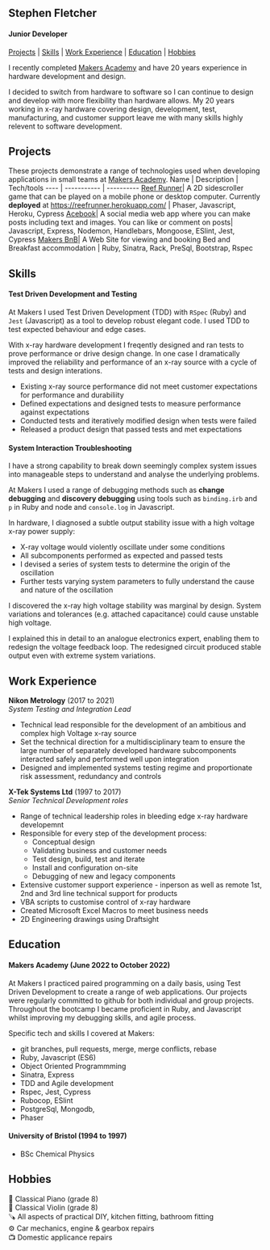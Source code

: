 ## Stephen Fletcher
#### Junior Developer

[Projects](#projects) | [Skills](#skills) | [Work Experience](#work-experience) | [Education](#education) | [Hobbies](#hobbies)

I recently completed [Makers Academy](https://makers.tech/) and have 20 years experience in hardware development and design. 

I decided to switch from hardware to software so I can continue to design and develop with more flexibility than hardware allows. My 20 years working in x-ray hardware covering design, development, test, manufacturing, and customer support leave me with many skills highly relevent to software development. 

## Projects

These projects demonstrate a range of technologies used when developing applications in small teams at [Makers Academy](https://makers.tech/).
Name | Description | Tech/tools
---- | ----------- | ----------
[Reef Runner](https://github.com/stephenfletchtek/team-sea-urchins)| A 2D sidescroller game that can be played on a mobile phone or desktop computer. Currently **deployed** at https://reefrunner.herokuapp.com/ | Phaser, Javascript, Heroku, Cypress
[Acebook](https://github.com/stephenfletchtek/the-axylotls-acebook)| A social media web app where you can make posts including text and images. You can like or comment on posts| Javascript, Express, Nodemon, Handlebars, Mongoose, ESlint, Jest, Cypress
[Makers BnB](https://github.com/stephenfletchtek/Makersbnb)| A Web Site for viewing and booking Bed and Breakfast accommodation | Ruby, Sinatra, Rack, PreSql, Bootstrap, Rspec

## Skills

#### Test Driven Development and Testing

At Makers I used Test Driven Development (TDD) with `RSpec` (Ruby) and `Jest` (Javascript) as a tool to develop robust elegant code. I used TDD to test expected behaviour and edge cases.

With x-ray hardware development I freqently designed and ran tests to prove performance or drive design change. In one case I dramatically improved the reliability and performance of an x-ray source with a cycle of tests and design interations.

* Existing x-ray source performance did not meet customer expectations for performance and durabiliity
* Defined expectations and designed tests to measure performance against expectations
* Conducted tests and iteratively modified design when tests were failed
* Released a product design that passed tests and met expectations

#### System Interaction Troubleshooting
I have a strong capability to break down seemingly complex system issues into manageable steps to understand and analyse the underlying problems.

At Makers I used a range of debugging methods such as **change debugging** and **discovery debugging** using tools such as `binding.irb` and `p` in Ruby and node and `console.log` in Javascript.

In hardware, I diagnosed a subtle output stability issue with a high voltage x-ray power supply:
* X-ray voltage would violently oscillate under some conditions
* All subcomponents performed as expected and passed tests
* I devised a series of system tests to determine the origin of the oscillation
* Further tests varying system parameters to fully understand the cause and nature of the oscillation

I discovered the x-ray high voltage stability was marginal by design. System variations and tolerances (e.g. attached capacitance) could cause unstable high voltage.

I explained this in detail to an analogue electronics expert, enabling them to redesign the voltage feedback loop. The redesigned circuit produced stable output even with extreme system variations.

## Work Experience

**Nikon Metrology** (2017 to 2021)  
_System Testing and Integration Lead_ 

* Technical lead responsible for the development of an ambitious and complex high Voltage x-ray source
* Set the technical direction for a multidisciplinary team to ensure the large number of separately developed hardware subcomponents interacted safely and performed well upon integration
* Designed and implemented systems testing regime and proportionate risk assessment, redundancy and controls

**X-Tek Systems Ltd** (1997 to 2017)  
_Senior Technical Development roles_

* Range of technical leadership roles in bleeding edge x-ray hardware developemnt
* Responsible for every step of the development process:
  - Conceptual design
  - Validating business and customer needs
  - Test design, build, test and iterate
  - Install and configuration on-site
  - Debugging of new and legacy components
* Extensive customer support experience - inperson as well as remote 1st, 2nd and 3rd line technical support for products
* VBA scripts to customise control of x-ray hardware
* Created Microsoft Excel Macros to meet business needs
* 2D Engineering drawings using Draftsight


## Education

#### Makers Academy (June 2022 to October 2022)

At Makers I practiced paired programming on a daily basis, using Test Driven Development to create a range of web applications. Our projects were regularly committed to github for both individual and group projects. Throughout the bootcamp I became proficient in Ruby, and Javascript whilst improving my debugging skills, and agile process.

Specific tech and skills I covered at Makers:
- git branches, pull requests, merge, merge conflicts, rebase 
- Ruby, Javascript (ES6)
- Object Oriented Programmming
- Sinatra, Express
- TDD and Agile development
- Rspec, Jest, Cypress
- Rubocop, ESlint
- PostgreSql, Mongodb,
- Phaser

#### University of Bristol (1994 to 1997)
* BSc Chemical Physics

## Hobbies
🎹 Classical Piano (grade 8)<br>
🎻 Classical Violin (grade 8)<br>
🪚 All aspects of practical DIY, kitchen fitting, bathroom fitting<br>
⚙️ Car mechanics, engine & gearbox repairs<br>
📺 Domestic applicance repairs<br>
